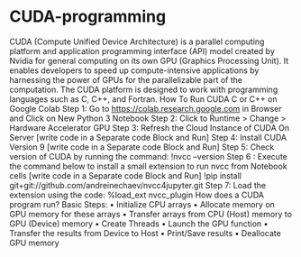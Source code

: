 # CUDA-programming
CUDA (Compute Unified Device Architecture) is a parallel computing platform and application
programming interface (API) model created by Nvidia for general computing on its own GPU (Graphics
Processing Unit). It enables developers to speed up compute-intensive applications by harnessing the
power of GPUs for the parallelizable part of the computation. The CUDA platform is designed to work
with programming languages such as C, C++, and Fortran.
How To Run CUDA C or C++ on Google Colab
Step 1: Go to https://colab.research.google.com in Browser and Click on New Python 3 Notebook
Step 2: Click to Runtime > Change > Hardware Accelerator GPU
Step 3: Refresh the Cloud Instance of CUDA On Server [write code in a Separate code Block and Run]
Step 4: Install CUDA Version 9 [write code in a Separate code Block and Run]
Step 5: Check version of CUDA by running the command: !nvcc –version
Step 6 : Execute the command below to install a small extension to run nvcc from Notebook cells [write
code in a Separate code Block and Run]
!pip install git+git://github.com/andreinechaev/nvcc4jupyter.git
Step 7: Load the extension using the code: %load_ext nvcc_plugin
How does a CUDA program run?
Basic Steps:
• Initialize CPU arrays
• Allocate memory on GPU memory for these arrays
• Transfer arrays from CPU (Host) memory to GPU (Device) memory
• Create Threads
• Launch the GPU function
• Transfer the results from Device to Host
• Print/Save results
• Deallocate GPU memory
